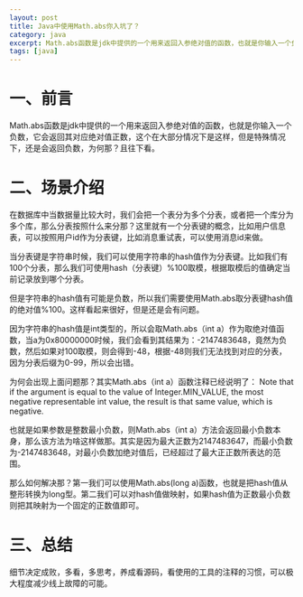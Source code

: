 ```yaml
---
layout: post
title: Java中使用Math.abs你入坑了？
category: java
excerpt: Math.abs函数是jdk中提供的一个用来返回入参绝对值的函数，也就是你输入一个负数，它会返回其对应绝对值正数，这个在大部分情况下是这样，但是特殊情况下，还是会返回负数，为何那？且往下看。
tags: [java]
---
```


# 一、前言
Math.abs函数是jdk中提供的一个用来返回入参绝对值的函数，也就是你输入一个负数，它会返回其对应绝对值正数，这个在大部分情况下是这样，但是特殊情况下，还是会返回负数，为何那？且往下看。

# 二、场景介绍
在数据库中当数据量比较大时，我们会把一个表分为多个分表，或者把一个库分为多个库，那么分表按照什么来分那？这里就有一个分表键的概念，比如用户信息表，可以按照用户id作为分表键，比如消息重试表，可以使用消息id来做。

当分表键是字符串时候，我们可以使用字符串的hash值作为分表键。比如我们有100个分表，那么我们可使用hash（分表键）%100取模，根据取模后的值确定当前记录放到哪个分表。

但是字符串的hash值有可能是负数，所以我们需要使用Math.abs取分表键hash值的绝对值%100。这样看起来很好，但是还是会有问题。

因为字符串的hash值是int类型的，所以会取Math.abs（int a）作为取绝对值函数，当a为0x80000000时候，我们会看到其结果为：-2147483648，竟然为负数，然后如果对100取模，则会得到-48，根据-48则我们无法找到对应的分表，因为分表后缀为0-99，所以会出错。

为何会出现上面问题那？其实Math.abs（int a）函数注释已经说明了：
Note that if the argument is equal to the value of Integer.MIN_VALUE, the most negative representable int value, the result is that same value, which is negative.

也就是如果参数是整数最小负数，则Math.abs（int a）方法会返回最小负数本身，那么该方法为啥这样做那。其实是因为最大正数为2147483647，而最小负数为-2147483648，对最小负数加绝对值后，已经超过了最大正正数所表达的范围。

那么如何解决那？第一我们可以使用Math.abs(long a)函数，也就是把hash值从整形转换为long型。第二我们可以对hash值做映射，如果hash值为正数最小负数则把其映射为一个固定的正数值即可。


# 三、总结

细节决定成败，多看，多思考，养成看源码，看使用的工具的注释的习惯，可以极大程度减少线上故障的可能。
